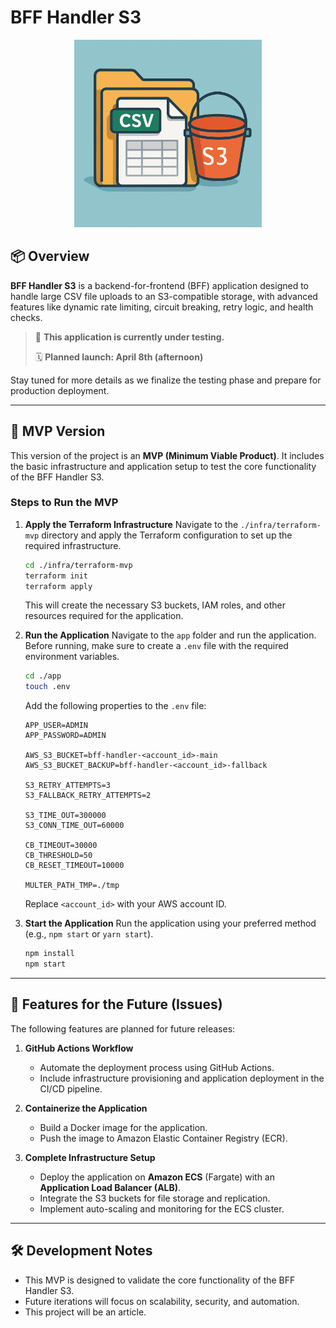# BFF Handler S3

<div align="center">
  <img src="./images/bff-handler-s3-logo.png" alt="BFF Handler S3 Logo" width="300"/>
</div>

## 📦 Overview

**BFF Handler S3** is a backend-for-frontend (BFF) application designed to handle large CSV file uploads to an S3-compatible storage, with advanced features like dynamic rate limiting, circuit breaking, retry logic, and health checks.

> 🚧 **This application is currently under testing.**
>
> 🗓️ **Planned launch: April 8th (afternoon)**

Stay tuned for more details as we finalize the testing phase and prepare for production deployment.

---

## 🚀 MVP Version

This version of the project is an **MVP (Minimum Viable Product)**. It includes the basic infrastructure and application setup to test the core functionality of the BFF Handler S3.

### Steps to Run the MVP

1. **Apply the Terraform Infrastructure**
   Navigate to the `./infra/terraform-mvp` directory and apply the Terraform configuration to set up the required infrastructure.

   ```bash
   cd ./infra/terraform-mvp
   terraform init
   terraform apply
   ```

   This will create the necessary S3 buckets, IAM roles, and other resources required for the application.

2. **Run the Application**
   Navigate to the `app` folder and run the application. Before running, make sure to create a `.env` file with the required environment variables.

   ```bash
   cd ./app
   touch .env
   ```

   Add the following properties to the `.env` file:

   ```env
   APP_USER=ADMIN
   APP_PASSWORD=ADMIN

   AWS_S3_BUCKET=bff-handler-<account_id>-main
   AWS_S3_BUCKET_BACKUP=bff-handler-<account_id>-fallback

   S3_RETRY_ATTEMPTS=3
   S3_FALLBACK_RETRY_ATTEMPTS=2

   S3_TIME_OUT=300000
   S3_CONN_TIME_OUT=60000

   CB_TIMEOUT=30000
   CB_THRESHOLD=50
   CB_RESET_TIMEOUT=10000

   MULTER_PATH_TMP=./tmp
   ```

   Replace `<account_id>` with your AWS account ID.

3. **Start the Application**
   Run the application using your preferred method (e.g., `npm start` or `yarn start`).

   ```bash
   npm install
   npm start
   ```

---

## 🔮 Features for the Future (Issues)

The following features are planned for future releases:

1. **GitHub Actions Workflow**

   - Automate the deployment process using GitHub Actions.
   - Include infrastructure provisioning and application deployment in the CI/CD pipeline.

2. **Containerize the Application**

   - Build a Docker image for the application.
   - Push the image to Amazon Elastic Container Registry (ECR).

3. **Complete Infrastructure Setup**
   - Deploy the application on **Amazon ECS** (Fargate) with an **Application Load Balancer (ALB)**.
   - Integrate the S3 buckets for file storage and replication.
   - Implement auto-scaling and monitoring for the ECS cluster.

---

## 🛠️ Development Notes

- This MVP is designed to validate the core functionality of the BFF Handler S3.
- Future iterations will focus on scalability, security, and automation.
- This project will be an article.
